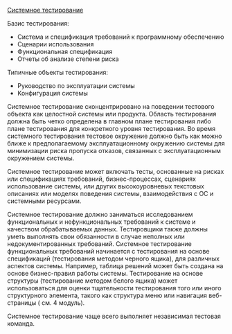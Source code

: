 [Системное тестирование](<../Определения/Системное тестирование.md>)

Базис тестирования:
- Система и спецификация требований к программному обеспечению
- Сценарии использования
- Функциональная спецификация
- Отчеты об анализе степени риска

Типичные объекты тестирования:
- Руководство по эксплуатации системы
- Конфигурация системы

Системное тестирование сконцентрировано на поведении тестового объекта как целостной системы или продукта. Область тестирования должна быть четко определена в главном плане тестирования либо плане тестирования для конкретного уровня тестирования.
Во время системного тестирования тестовое окружение должно быть как можно ближе к предполагаемому эксплуатационному окружению системы для минимизации риска пропуска отказов, связанных с эксплуатационным окружением системы.

Системное тестирование может включать тесты, основанные на рисках или спецификациях требований, бизнес-процессах, сценариях использование системы, или других высокоуровневых текстовых описаниях или моделях поведения системы, взаимодействия с ОС и системными ресурсами.

Системное тестирование должно заниматься исследованием функциональных и нефункциональных требований к системе и качеством обрабатываемых данных.
Тестировщики также должны уметь выполнять свои обязанности в случае неполных или недокументированных требований. Системное тестирование функциональных требований начинается с тестирования на основе спецификаций (тестирования методом черного ящика), для различных аспектов системы. Например, таблица решений может быть создана на основе бизнес-правил работы системы. Тестирование на основе структуры (тестирование методом
белого ящика) может использоваться для оценки тщательности тестирования того или иного структурного элемента, такого как структура меню или навигация веб-страницы ( см. 4 модуль).

Системное тестирование чаще всего выполняет независимая тестовая команда.
